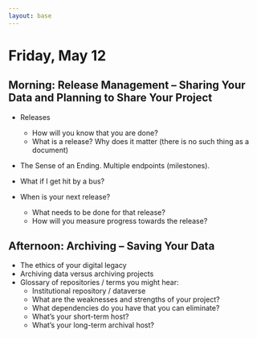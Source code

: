 ```yaml
---
layout: base
---
```


# Friday, May 12

## Morning: Release Management – Sharing Your Data and Planning to Share Your Project

* Releases

    * How will you know that you are done?
    * What is a release? Why does it matter (there is no such thing as a document)

* The Sense of an Ending. Multiple endpoints (milestones).
* What if I get hit by a bus?
* When is your next release?
    * What needs to be done for that release?
    * How will you measure progress towards the release?

## Afternoon: Archiving – Saving Your Data

* The ethics of your digital legacy
* Archiving data versus archiving projects
* Glossary of repositories / terms you might hear:
    * Institutional repository / dataverse
    * What are the weaknesses and strengths of your project?
    * What dependencies do you have that you can eliminate?
    * What’s your short-term host?
    * What’s your long-term archival host?
